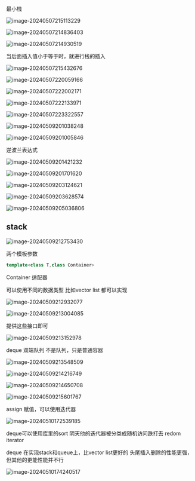 最小栈

![image-20240507215113229](C:\Users\30780\AppData\Roaming\Typora\typora-user-images\image-20240507215113229.png)

![image-20240507214836403](C:\Users\30780\AppData\Roaming\Typora\typora-user-images\image-20240507214836403.png)

![image-20240507214930519](C:\Users\30780\AppData\Roaming\Typora\typora-user-images\image-20240507214930519.png)

当后面插入值小于等于时，就进行栈的插入

![image-20240507215432676](C:\Users\30780\AppData\Roaming\Typora\typora-user-images\image-20240507215432676.png)

![image-20240507220059166](C:\Users\30780\AppData\Roaming\Typora\typora-user-images\image-20240507220059166.png)

![image-20240507222002171](C:\Users\30780\AppData\Roaming\Typora\typora-user-images\image-20240507222002171.png)

![image-20240507222133971](C:\Users\30780\AppData\Roaming\Typora\typora-user-images\image-20240507222133971.png)

![image-20240507223322557](C:\Users\30780\AppData\Roaming\Typora\typora-user-images\image-20240507223322557.png)

![image-20240509201038248](C:\Users\30780\AppData\Roaming\Typora\typora-user-images\image-20240509201038248.png)

![image-20240509201005846](C:\Users\30780\AppData\Roaming\Typora\typora-user-images\image-20240509201005846.png)

逆波兰表达式

![image-20240509201421232](C:\Users\30780\AppData\Roaming\Typora\typora-user-images\image-20240509201421232.png)

![image-20240509201701620](C:\Users\30780\AppData\Roaming\Typora\typora-user-images\image-20240509201701620.png)

![image-20240509203124621](C:\Users\30780\AppData\Roaming\Typora\typora-user-images\image-20240509203124621.png)

![image-20240509203628574](C:\Users\30780\AppData\Roaming\Typora\typora-user-images\image-20240509203628574.png)

![image-20240509205036806](C:\Users\30780\AppData\Roaming\Typora\typora-user-images\image-20240509205036806.png)

## stack

![image-20240509212753430](C:\Users\30780\AppData\Roaming\Typora\typora-user-images\image-20240509212753430.png)

两个模板参数

```C++
template<class T,class Container>
```

Container 适配器

可以使用不同的数据类型 比如vector list 都可以实现

![image-20240509212932077](C:\Users\30780\AppData\Roaming\Typora\typora-user-images\image-20240509212932077.png)

![image-20240509213004085](C:\Users\30780\AppData\Roaming\Typora\typora-user-images\image-20240509213004085.png)

提供这些接口即可

![image-20240509213152978](C:\Users\30780\AppData\Roaming\Typora\typora-user-images\image-20240509213152978.png)

deque 双端队列 不是队列，只是普通容器 

![image-20240509213548509](C:\Users\30780\AppData\Roaming\Typora\typora-user-images\image-20240509213548509.png)

![image-20240509214216749](C:\Users\30780\AppData\Roaming\Typora\typora-user-images\image-20240509214216749.png)

![image-20240509214650708](C:\Users\30780\AppData\Roaming\Typora\typora-user-images\image-20240509214650708.png)

![image-20240509215601767](C:\Users\30780\AppData\Roaming\Typora\typora-user-images\image-20240509215601767.png)

assign   赋值，可以使用迭代器

![image-20240510172539185](C:\Users\30780\AppData\Roaming\Typora\typora-user-images\image-20240510172539185.png)

deque可以使用库里的sort 阴天他的迭代器被分类成随机访问跌打去 redom iterator  

deque 在实现stack和queue上，比vector list更好的 头尾插入删除的性能更强，但其他的更能性能并不行

![image-20240510174240517](C:\Users\30780\AppData\Roaming\Typora\typora-user-images\image-20240510174240517.png)